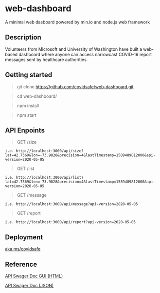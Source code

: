# web-dashboard
A minimal web dasboard powered by min.io and node.js web framework

## Description
Volunteers from Microsoft and University of Washington have built a web-based dashboard where anyone can access narrowcast COVID-19 report messages sent by healthcare authorities.

## Getting started
  > git clone https://github.com/covidsafe/web-dashboard.git
    
  > cd web-dashboard/
  
  > npm install
  
  > npm start

## API Enpoints

  > GET /size  
  
    i.e. http://localhost:3000/api/size?lat=42.7569&lon=-73.9828&precision=4&lastTimestamp=1589489812000&api-version=2020-05-05
  
  > GET /list  
  
    i.e. http://localhost:3000/api/list?lat=42.7569&lon=-73.9828&precision=4&lastTimestamp=1589489812000&api-version=2020-05-05
  
  > GET /message 
  
    i.e. http://localhost:3000/api/message?api-version=2020-05-05 

  > GET /report 
  
    i.e. http://localhost:3000/api/report?api-version=2020-05-05


## Deployment

[aka.ms/covidsafe](https://aka.ms/covidsafe)

## Reference

[API Swager Doc GUI (HTML)](https://csapi.azurefd.net/swagger/index.html)

[API Swager Doc (JSON)](https://csapi.azurefd.net/swagger/2020-05-05/swagger.json)

